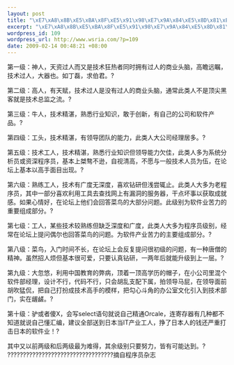 ```yaml
--- 
layout: post
title: "\xE7\xA8\x8B\xE5\xBA\x8F\xE5\x91\x98\xE7\x9A\x84\xE5\x8D\x81\xE7\xA7\x8D\xE7\xBA\xA7\xE5\x88\xAB\xEF\xBC\x8C\xE7\x9C\x8B\xE7\x9C\x8B\xE4\xBD\xA0\xE5\xB1\x9E\xE4\xBA\x8E\xE5\x93\xAA\xE4\xB8\xAA\xE7\xBA\xA7\xE5\x88\xAB\xE7\x9A\x84\xE7\xA8\x8B\xE5\xBA\x8F\xE5\x91\x98"
excerpt: "\xE7\xA8\x8B\xE5\xBA\x8F\xE5\x91\x98\xE7\x9A\x84\xE5\x8D\x81\xE7\xA7\x8D\xE7\xBA\xA7\xE5\x88\xAB\xEF\xBC\x8C\xE7\x9C\x8B\xE7\x9C\x8B\xE4\xBD\xA0\xE5\xB1\x9E\xE4\xBA\x8E\xE5\x93\xAA\xE4\xB8\xAA\xE7\xBA\xA7\xE5\x88\xAB\xE7\x9A\x84\xE7\xA8\x8B\xE5\xBA\x8F\xE5\x91\x98"
wordpress_id: 109
wordpress_url: http://www.wsria.com/?p=109
date: 2009-02-14 00:48:21 +08:00
---
```

第一级：神人，天资过人而又是技术狂热者同时拥有过人的商业头脑，高瞻远瞩，技术过人，大器也。如丁磊，求伯君。?

第二级：高人，有天赋，技术过人是没有过人的商业头脑，通常此类人不是顶尖黑客就是技术总监之流。?

第三级：牛人，技术精湛，熟悉行业知识，敢于创新，有自己的公司和软件产品。?

第四级：工头，技术精湛，有领导团队的能力，此类人大公司经理居多。?

<!--more-->

第五级：技术工人，技术精湛，熟悉行业知识但领导能力欠佳，此类人多为系统分析员或资深程序员，基本上桀骜不逊，自视清高，不愿与一般技术人员为伍，在论坛上基本以高手面目出现。?

第六级：熟练工人，技术有广度无深度，喜欢钻研但浅尝辄止。此类人大多为老程序员，其中一部分喜欢利用工具去查找网上有漏洞的服务器，干点坏事以获取成就感。如果心情好，在论坛上他们会回答菜鸟的大部分问题。此级别为软件业苦力的重要组成部分。?

第七级：工人，某些技术较熟练但缺乏深度和广度，此类人大多为程序员级别，经常在论坛上提问偶尔也回答菜鸟的问题。为软件产业苦力的主要组成部分。?

第八级：菜鸟，入门时间不长，在论坛上会反复提问很初级的问题，有一种唐僧的精神。虽然招人烦但基本很可爱，只要认真钻研，一两年后就能升级到上一层。?

第九级：大忽悠，利用中国教育的弊病，顶着一顶高学历的帽子，在小公司里混个软件部经理，设计不行，代码不行，只会胡乱支配下属，拍领导马屁，在领导面前胡吹猛侃，把自己打扮成技术高手的模样，把勾心斗角的办公室文化引入到技术部门，实在龌鹾。?

第十级：驴或者傻X，会写select语句就说自己精通Orcale，连寄存器有几种都不知道就说自己懂汇编，建议全部送到日本当IT产业工人，挣了日本人的钱还严重打击日本的软件业！?

其中又以前两级和后两级最为难得，其余级别只要努力，皆有可能达到。?
??????????????????????????????????摘自程序员杂志
